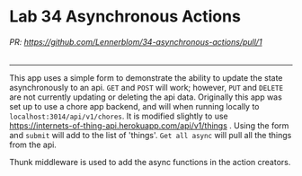 # Lab 34 Asynchronous Actions

###### PR: https://github.com/Lennerblom/34-asynchronous-actions/pull/1
---
This app uses a simple form to demonstrate the ability to update the state asynchronously to an api.  `GET` and `POST` will work; however, `PUT` and `DELETE` are not currently updating or deleting the api data.  Originally this app was set up to use a chore app backend, and will when running locally to `localhost:3014/api/v1/chores`.  It is modified slightly to use https://internets-of-thing-api.herokuapp.com/api/v1/things .  Using the form and `submit` will add to the list of 'things'.  `Get all async` will pull all the things from the api.

Thunk middleware is used to add the async functions in the action creators.